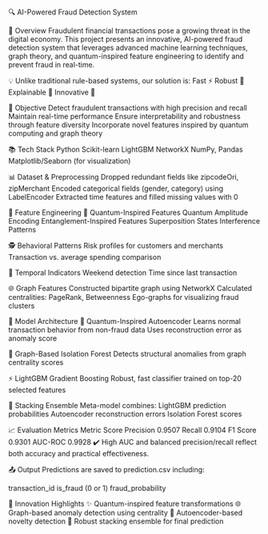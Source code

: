 🔍 AI-Powered Fraud Detection System

🚀 Overview
Fraudulent financial transactions pose a growing threat in the digital economy. This project presents an innovative, AI-powered fraud detection system that leverages advanced machine learning techniques, graph theory, and quantum-inspired feature engineering to identify and prevent fraud in real-time.

💡 Unlike traditional rule-based systems, our solution is:
Fast ⚡
Robust 💪
Explainable 🧠
Innovative 🚀

🎯 Objective
Detect fraudulent transactions with high precision and recall
Maintain real-time performance
Ensure interpretability and robustness through feature diversity
Incorporate novel features inspired by quantum computing and graph theory

📚 Tech Stack
Python
Scikit-learn
LightGBM
NetworkX
NumPy, Pandas
Matplotlib/Seaborn (for visualization)

📊 Dataset & Preprocessing
Dropped redundant fields like zipcodeOri, zipMerchant
Encoded categorical fields (gender, category) using LabelEncoder
Extracted time features and filled missing values with 0

🧪 Feature Engineering
🔮 Quantum-Inspired Features
Quantum Amplitude Encoding
Entanglement-Inspired Features
Superposition States
Interference Patterns

🕵️ Behavioral Patterns
Risk profiles for customers and merchants
Transaction vs. average spending comparison

📆 Temporal Indicators
Weekend detection
Time since last transaction

🌐 Graph Features
Constructed bipartite graph using NetworkX
Calculated centralities: PageRank, Betweenness
Ego-graphs for visualizing fraud clusters

🧠 Model Architecture
🧬 Quantum-Inspired Autoencoder
Learns normal transaction behavior from non-fraud data
Uses reconstruction error as anomaly score

🌲 Graph-Based Isolation Forest
Detects structural anomalies from graph centrality scores

⚡ LightGBM Gradient Boosting
Robust, fast classifier trained on top-20 selected features

🔁 Stacking Ensemble
Meta-model combines:
LightGBM prediction probabilities
Autoencoder reconstruction errors
Isolation Forest scores

📈 Evaluation Metrics
Metric	Score
Precision	0.9507
Recall	0.9104
F1 Score	0.9301
AUC-ROC	0.9928
✔️ High AUC and balanced precision/recall reflect both accuracy and practical effectiveness.

📤 Output
Predictions are saved to prediction.csv including:

transaction_id
is_fraud (0 or 1)
fraud_probability

🌟 Innovation Highlights
✨ Quantum-inspired feature transformations
🌐 Graph-based anomaly detection using centrality
🧠 Autoencoder-based novelty detection
🧩 Robust stacking ensemble for final prediction
